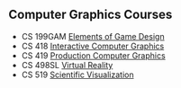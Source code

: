 

## Computer Graphics Courses

- CS 199GAM [Elements of Game Design](https://learn.illinois.edu/course/view.php?id=26602)
- CS 418 [Interactive Computer Graphics](https://courses.engr.illinois.edu/cs418/sp2018/)
- CS 419 [Production Computer Graphics](https://courses.engr.illinois.edu/cs419/sp2017/)
- CS 498SL [Virtual Reality](https://courses.engr.illinois.edu/cs498sl3/sp2017/)
- CS 519 [Scientific Visualization](https://courses.engr.illinois.edu/cs519/fa2015/index.html)

